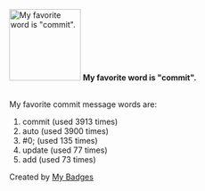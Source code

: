 <img src="https://my-badges.github.io/my-badges/favorite-word.png" alt="My favorite word is &quot;commit&quot;." title="My favorite word is &quot;commit&quot;." width="128">
<strong>My favorite word is &quot;commit&quot;.</strong>
<br><br>

My favorite commit message words are:

1. commit (used 3913 times)
2. auto (used 3900 times)
3. #0; (used 135 times)
4. update (used 77 times)
5. add (used 73 times)


Created by <a href="https://github.com/my-badges/my-badges">My Badges</a>